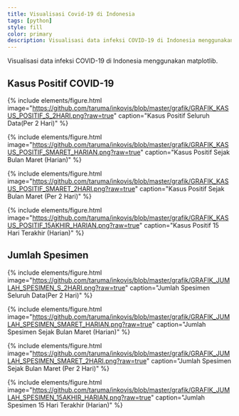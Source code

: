 ```yaml
---
title: Visualisasi Covid-19 di Indonesia
tags: [python]
style: fill
color: primary
description: Visualisasi data infeksi COVID-19 di Indonesia menggunakan matplotlib.
---
```


Visualisasi data infeksi COVID-19 di Indonesia menggunakan matplotlib.

## Kasus Positif COVID-19

{% include elements/figure.html image="https://github.com/taruma/inkovis/blob/master/grafik/GRAFIK_KASUS_POSITIF_S_2HARI.png?raw=true" caption="Kasus Positif Seluruh Data(Per 2 Hari)" %}

{% include elements/figure.html image="https://github.com/taruma/inkovis/blob/master/grafik/GRAFIK_KASUS_POSITIF_SMARET_HARIAN.png?raw=true" caption="Kasus Positif Sejak Bulan Maret (Harian)" %}

{% include elements/figure.html image="https://github.com/taruma/inkovis/blob/master/grafik/GRAFIK_KASUS_POSITIF_SMARET_2HARI.png?raw=true" caption="Kasus Positif Sejak Bulan Maret (Per 2 Hari)" %}

{% include elements/figure.html image="https://github.com/taruma/inkovis/blob/master/grafik/GRAFIK_KASUS_POSITIF_15AKHIR_HARIAN.png?raw=true" caption="Kasus Positif 15 Hari Terakhir (Harian)" %}

## Jumlah Spesimen

{% include elements/figure.html image="https://github.com/taruma/inkovis/blob/master/grafik/GRAFIK_JUMLAH_SPESIMEN_S_2HARI.png?raw=true" caption="Jumlah Spesimen Seluruh Data(Per 2 Hari)" %}

{% include elements/figure.html image="https://github.com/taruma/inkovis/blob/master/grafik/GRAFIK_JUMLAH_SPESIMEN_SMARET_HARIAN.png?raw=true" caption="Jumlah Spesimen Sejak Bulan Maret (Harian)" %}

{% include elements/figure.html image="https://github.com/taruma/inkovis/blob/master/grafik/GRAFIK_JUMLAH_SPESIMEN_SMARET_2HARI.png?raw=true" caption="Jumlah Spesimen Sejak Bulan Maret (Per 2 Hari)" %}

{% include elements/figure.html image="https://github.com/taruma/inkovis/blob/master/grafik/GRAFIK_JUMLAH_SPESIMEN_15AKHIR_HARIAN.png?raw=true" caption="Jumlah Spesimen 15 Hari Terakhir (Harian)" %}
